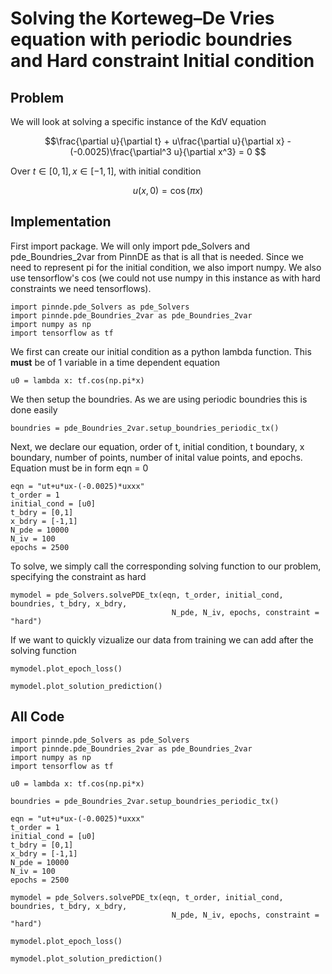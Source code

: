 # Solving the Korteweg–De Vries equation with periodic boundries and Hard constraint Initial condition

## Problem
We will look at solving a specific instance of the KdV equation

$$\frac{\partial u}{\partial t} + u\frac{\partial u}{\partial x} - (-0.0025)\frac{\partial^3 u}{\partial x^3} = 0 $$

Over $t\in[0,1], x\in[-1,1]$, with initial condition

$$u(x, 0) = \cos(\pi x)$$

## Implementation

First import package. We will only import pde_Solvers and pde_Boundries_2var from PinnDE as that is all that is needed. Since we need to represent pi for the initial condition, we also import numpy. We also use tensorflow's cos (we could not use numpy in this instance as with hard constraints we need tensorflows).

    import pinnde.pde_Solvers as pde_Solvers
    import pinnde.pde_Boundries_2var as pde_Boundries_2var
    import numpy as np
    import tensorflow as tf

We first can create our initial condition as a python lambda function. This **must** be of 1 variable in a time dependent equation

    u0 = lambda x: tf.cos(np.pi*x)

We then setup the boundries. As we are using periodic boundries this is done easily

    boundries = pde_Boundries_2var.setup_boundries_periodic_tx()

Next, we declare our equation, order of t, initial condition, t boundary, x boundary, number of points, 
number of inital value points, and epochs. Equation must be in form eqn = 0

    eqn = "ut+u*ux-(-0.0025)*uxxx"
    t_order = 1
    initial_cond = [u0]
    t_bdry = [0,1]
    x_bdry = [-1,1]
    N_pde = 10000
    N_iv = 100
    epochs = 2500

To solve, we simply call the corresponding solving function to our problem, specifying the constraint as hard

    mymodel = pde_Solvers.solvePDE_tx(eqn, t_order, initial_cond, boundries, t_bdry, x_bdry, 
                                        N_pde, N_iv, epochs, constraint = "hard")

If we want to quickly vizualize our data from training we can add after the solving function

    mymodel.plot_epoch_loss()

    mymodel.plot_solution_prediction()

## All Code

    import pinnde.pde_Solvers as pde_Solvers
    import pinnde.pde_Boundries_2var as pde_Boundries_2var
    import numpy as np
    import tensorflow as tf

    u0 = lambda x: tf.cos(np.pi*x)

    boundries = pde_Boundries_2var.setup_boundries_periodic_tx()

    eqn = "ut+u*ux-(-0.0025)*uxxx"
    t_order = 1
    initial_cond = [u0]
    t_bdry = [0,1]
    x_bdry = [-1,1]
    N_pde = 10000
    N_iv = 100
    epochs = 2500

    mymodel = pde_Solvers.solvePDE_tx(eqn, t_order, initial_cond, boundries, t_bdry, x_bdry, 
                                        N_pde, N_iv, epochs, constraint = "hard")

    mymodel.plot_epoch_loss()

    mymodel.plot_solution_prediction()